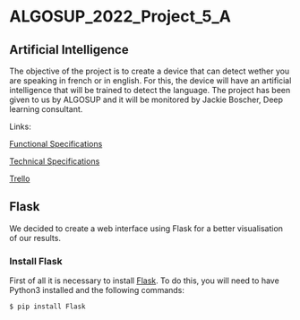 # ALGOSUP_2022_Project_5_A
## Artificial Intelligence
The objective of the project is to create a device that can detect wether you are speaking in french
or in english. For this, the device will have an artificial intelligence that will be trained to detect the language. The project has been given to us by ALGOSUP and it will be monitored by Jackie Boscher, Deep learning consultant.

Links:

[Functional Specifications]()

[Technical Specifications]()

[Trello](https://trello.com/b/8Cp5xbI5/project5a)


## Flask
We decided to create a web interface using Flask for a better visualisation of our results.
### Install Flask
First of all it is necessary to install [Flask](https://flask.palletsprojects.com/en/2.1.x/installation/).
To do this, you will need to have Python3 installed and the following commands:

```$ pip install Flask```

